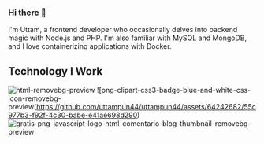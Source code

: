 ### Hi there 👋
 I'm Uttam, a frontend developer who occasionally delves into backend magic with Node.js and PHP. 
 I'm also familiar with MySQL and MongoDB, and I love containerizing applications with Docker.

## Technology I Work
![html-removebg-preview](https://github.com/uttampun44/uttampun44/assets/64242682/937eda42-cd66-46c9-8bd8-13cb50e8d068) ![png-clipart-css3-badge-blue-and-white-css-icon-removebg-preview(https://github.com/uttampun44/uttampun44/assets/64242682/55c977b3-f92f-4c30-babe-e41ae698d290) ![gratis-png-javascript-logo-html-comentario-blog-thumbnail-removebg-preview](https://github.com/uttampun44/uttampun44/assets/64242682/092bc07b-d94b-4d52-be59-58f8d4f6c451)
